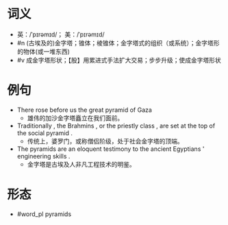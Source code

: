 # 词义
- 英：/ˈpɪrəmɪd/； 美：/ˈpɪrəmɪd/
- #n (古埃及的)金字塔；锥体；棱锥体；金字塔式的组织（或系统）；金字塔形的物体(或一堆东西)
- #v 成金字塔形状；【股】用累进式手法扩大交易；步步升级；使成金字塔形状
# 例句
- There rose before us the great pyramid of Gaza
	- 雄伟的加沙金字塔矗立在我们面前。
- Traditionally , the Brahmins , or the priestly class , are set at the top of the social pyramid .
	- 传统上，婆罗门，或称僧侣阶级，处于社会金字塔的顶端。
- The pyramids are an eloquent testimony to the ancient Egyptians ' engineering skills .
	- 金字塔是古埃及人非凡工程技术的明鉴。
# 形态
- #word_pl pyramids
